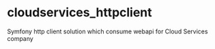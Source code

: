# cloudservices_httpclient
Symfony http client solution which consume webapi for Cloud Services company
